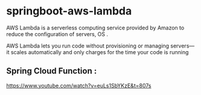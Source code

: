 # springboot-aws-lambda
AWS Lambda is a serverless computing service provided by Amazon to reduce the configuration of servers, OS .

AWS Lambda lets you run code without provisioning or managing servers—it scales automatically and only charges for the time your code is running

## Spring Cloud Function : 
https://www.youtube.com/watch?v=euLs1SbYKzE&t=807s
